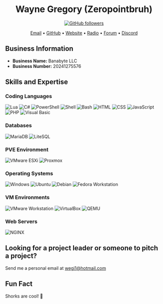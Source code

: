 <!-- 
Personal Information
Name: Wayne Eldon Gregory Jr III
Email: wegj1@hotmail.com
-->

<h1 align="center">Wayne Gregory (Zeropointbruh)</h1>
<p align="center">
  <a href="https://github.com/ZEROPOINTBRUH">
    <img src="https://img.shields.io/github/followers/ZEROPOINTBRUH?label=Follow&style=social" alt="GitHub followers">
  </a>
</p>

<p align="center">
  <a href="mailto:wegj1@banabyte.com">Email</a> • 
  <a href="https://github.com/ZEROPOINTBRUH">GitHub</a> • 
  <a href="https://banabyte.com">Website</a> • 
  <a href="https://live.banabyte.com">Radio</a> • 
  <a href="https://forum.banabyte.com">Forum</a> • 
  <a href="https://discord.gg/banabyte">Discord</a>
</p>

## Business Information
- **Business Name:** Banabyte LLC
- **Business Number:** 20241275576

## Skills and Expertise

### Coding Languages
<p>
  <img src="https://img.shields.io/badge/Lua-2C2D72?style=flat&logo=lua&logoColor=white" alt="Lua">
  <img src="https://img.shields.io/badge/C%23-239120?style=flat&logo=c-sharp&logoColor=white" alt="C#">
  <img src="https://img.shields.io/badge/PowerShell-5391FE?style=flat&logo=powershell&logoColor=white" alt="PowerShell">
  <img src="https://img.shields.io/badge/Shell-FFD700?style=flat&logo=gnu-bash&logoColor=black" alt="Shell">
  <img src="https://img.shields.io/badge/Bash-4EAA25?style=flat&logo=gnu-bash&logoColor=white" alt="Bash">
  <img src="https://img.shields.io/badge/HTML5-E34F26?style=flat&logo=html5&logoColor=white" alt="HTML">
  <img src="https://img.shields.io/badge/CSS3-1572B6?style=flat&logo=css3&logoColor=white" alt="CSS">
  <img src="https://img.shields.io/badge/JavaScript-F7DF1E?style=flat&logo=javascript&logoColor=black" alt="JavaScript">
  <img src="https://img.shields.io/badge/PHP-777BB4?style=flat&logo=php&logoColor=white" alt="PHP">
  <img src="https://img.shields.io/badge/Visual_Basic-5C2D91?style=flat&logo=visual-studio&logoColor=white" alt="Visual Basic">
</p>

### Databases
<p>
  <img src="https://img.shields.io/badge/MariaDB-003545?style=flat&logo=mariadb&logoColor=white" alt="MariaDB">
  <img src="https://img.shields.io/badge/LiteSQL-003545?style=flat" alt="LiteSQL">
</p>

### PVE Environment
<p>
  <img src="https://img.shields.io/badge/VMware_ESXi-607078?style=flat&logo=vmware&logoColor=white" alt="VMware ESXi">
  <img src="https://img.shields.io/badge/Proxmox-1B1B1B?style=flat&logo=proxmox&logoColor=white" alt="Proxmox">
</p>

### Operating Systems
<p>
  <img src="https://img.shields.io/badge/Windows-0078D6?style=flat&logo=windows&logoColor=white" alt="Windows">
  <img src="https://img.shields.io/badge/Ubuntu-E95420?style=flat&logo=ubuntu&logoColor=white" alt="Ubuntu">
  <img src="https://img.shields.io/badge/Debian-A81D33?style=flat&logo=debian&logoColor=white" alt="Debian">
  <img src="https://img.shields.io/badge/Fedora_Workstation-294172?style=flat&logo=fedora&logoColor=white" alt="Fedora Workstation">
</p>

### VM Environments
<p>
  <img src="https://img.shields.io/badge/VMware_Workstation-607078?style=flat&logo=vmware&logoColor=white" alt="VMware Workstation">
  <img src="https://img.shields.io/badge/VirtualBox-183A61?style=flat&logo=virtualbox&logoColor=white" alt="VirtualBox">
  <img src="https://img.shields.io/badge/QEMU-FF6600?style=flat&logo=qemu&logoColor=white" alt="QEMU">
</p>

### Web Servers
<p>
  <img src="https://img.shields.io/badge/NGINX-009639?style=flat&logo=nginx&logoColor=white" alt="NGINX">
</p>

## Looking for a project leader or someone to pitch a project?
Send me a personal email at [wegj1@hotmail.com](mailto:wegj1@hotmail.com)

<!-- Additional Links -->
<!-- Radio Admin: radio.banabyte.com -->
<!-- Banabyte Hosting: panel.banabyte.com -->

## Fun Fact
Shorks are cool! 🦈
